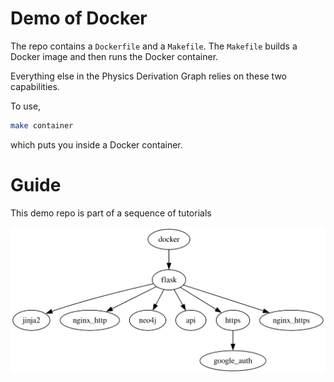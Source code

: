 # Demo of Docker

The repo contains a `Dockerfile` and a `Makefile`. 
The `Makefile` builds a Docker image and then runs the Docker container.

Everything else in the Physics Derivation Graph relies on these two capabilities.

To use,
```bash
make container
```
which puts you inside a Docker container.

# Guide

This demo repo is part of a sequence of tutorials

![sequence of demos](https://raw.githubusercontent.com/allofphysicsgraph/pdg_essential_demo_docker/refs/heads/main/tutorials_dependency_graph.svg)
